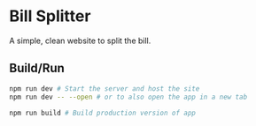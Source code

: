 # Bill Splitter

A simple, clean website to split the bill.

## Build/Run

```bash
npm run dev # Start the server and host the site
npm run dev -- --open # or to also open the app in a new tab
```

```bash
npm run build # Build production version of app
```
